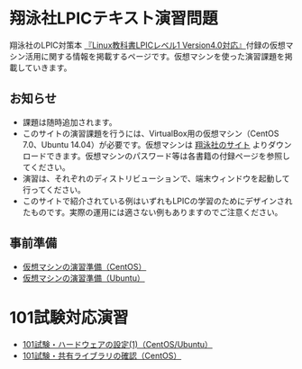 # 翔泳社LPICテキスト演習問題
翔泳社のLPIC対策本 [『Linux教科書LPICレベル1 Version4.0対応』](http://www.seshop.com/product/detail/14703/)付録の仮想マシン活用に関する情報を掲載するページです。仮想マシンを使った演習課題を掲載していきます。

## お知らせ
* 課題は随時追加されます。
* このサイトの演習課題を行うには、VirtualBox用の仮想マシン（CentOS 7.0、Ubuntu 14.04）が必要です。仮想マシンは [翔泳社のサイト](http://www.shoeisha.co.jp/book/download/9784798141916/detail) よりダウンロードできます。仮想マシンのパスワード等は各書籍の付録ページを参照してください。
* 演習は、それぞれのディストリビューションで、端末ウィンドウを起動して行ってください。
* このサイトで紹介されている例はいずれもLPICの学習のためにデザインされたものです。実際の運用には適さない例もありますのでご注意ください。

## 事前準備
* [仮想マシンの演習準備（CentOS）](https://lpic.jp/lpicvm/101centos_pre.html)
* [仮想マシンの演習準備（Ubuntu）](https://lpic.jp/lpicvm/101ubuntu_pre.html)

# 101試験対応演習
* [101試験・ハードウェアの設定(1)（CentOS/Ubuntu）](101-1-01.md)
* [101試験・共有ライブラリの確認（CentOS）](102-3-01.md)